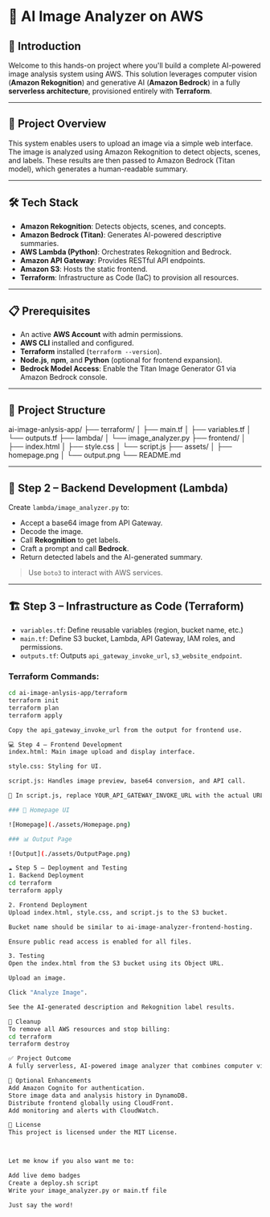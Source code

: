 # 🤖 AI Image Analyzer on AWS

## 📘 Introduction
Welcome to this hands-on project where you'll build a complete AI-powered image analysis system using AWS. This solution leverages computer vision (**Amazon Rekognition**) and generative AI (**Amazon Bedrock**) in a fully **serverless architecture**, provisioned entirely with **Terraform**.

---

## 🔎 Project Overview
This system enables users to upload an image via a simple web interface. The image is analyzed using Amazon Rekognition to detect objects, scenes, and labels. These results are then passed to Amazon Bedrock (Titan model), which generates a human-readable summary.

---

## 🛠️ Tech Stack

- **Amazon Rekognition**: Detects objects, scenes, and concepts.
- **Amazon Bedrock (Titan)**: Generates AI-powered descriptive summaries.
- **AWS Lambda (Python)**: Orchestrates Rekognition and Bedrock.
- **Amazon API Gateway**: Provides RESTful API endpoints.
- **Amazon S3**: Hosts the static frontend.
- **Terraform**: Infrastructure as Code (IaC) to provision all resources.

---

## 📋 Prerequisites

- An active **AWS Account** with admin permissions.
- **AWS CLI** installed and configured.
- **Terraform** installed (`terraform --version`).
- **Node.js**, **npm**, and **Python** (optional for frontend expansion).
- **Bedrock Model Access**: Enable the Titan Image Generator G1 via Amazon Bedrock console.

---

## 📁 Project Structure

ai-image-anlysis-app/
├── terraform/
│ ├── main.tf
│ ├── variables.tf
│ └── outputs.tf
├── lambda/
│ └── image_analyzer.py
├── frontend/
│ ├── index.html
│ ├── style.css
│ └── script.js
├── assets/
│ ├── homepage.png
│ └── output.png
└── README.md


---

## 🧠 Step 2 – Backend Development (Lambda)

Create `lambda/image_analyzer.py` to:

- Accept a base64 image from API Gateway.
- Decode the image.
- Call **Rekognition** to get labels.
- Craft a prompt and call **Bedrock**.
- Return detected labels and the AI-generated summary.

> Use `boto3` to interact with AWS services.

---

## 🏗️ Step 3 – Infrastructure as Code (Terraform)

- `variables.tf`: Define reusable variables (region, bucket name, etc.)
- `main.tf`: Define S3 bucket, Lambda, API Gateway, IAM roles, and permissions.
- `outputs.tf`: Outputs `api_gateway_invoke_url`, `s3_website_endpoint`.

### Terraform Commands:
```bash
cd ai-image-anlysis-app/terraform
terraform init
terraform plan
terraform apply

Copy the api_gateway_invoke_url from the output for frontend use.

💻 Step 4 – Frontend Development
index.html: Main image upload and display interface.

style.css: Styling for UI.

script.js: Handles image preview, base64 conversion, and API call.

🔧 In script.js, replace YOUR_API_GATEWAY_INVOKE_URL with the actual URL and add /analyze.

### 📸 Homepage UI

![Homepage](./assets/Homepage.png)

### 📊 Output Page

![Output](./assets/OutputPage.png)

☁️ Step 5 – Deployment and Testing
1. Backend Deployment
cd terraform
terraform apply

2. Frontend Deployment
Upload index.html, style.css, and script.js to the S3 bucket.

Bucket name should be similar to ai-image-analyzer-frontend-hosting.

Ensure public read access is enabled for all files.

3. Testing
Open the index.html from the S3 bucket using its Object URL.

Upload an image.

Click "Analyze Image".

See the AI-generated description and Rekognition label results.

🧹 Cleanup
To remove all AWS resources and stop billing:
cd terraform
terraform destroy

✅ Project Outcome
A fully serverless, AI-powered image analyzer that combines computer vision and generative AI. Built and deployed using modern AWS cloud-native tools with zero server management.

📂 Optional Enhancements
Add Amazon Cognito for authentication.
Store image data and analysis history in DynamoDB.
Distribute frontend globally using CloudFront.
Add monitoring and alerts with CloudWatch.

📄 License
This project is licensed under the MIT License.



Let me know if you also want me to:

Add live demo badges
Create a deploy.sh script
Write your image_analyzer.py or main.tf file

Just say the word!


